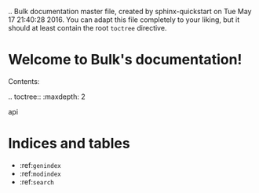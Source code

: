 .. Bulk documentation master file, created by
   sphinx-quickstart on Tue May 17 21:40:28 2016.
   You can adapt this file completely to your liking, but it should at least
   contain the root `toctree` directive.

Welcome to Bulk's documentation!
================================

Contents:

.. toctree::
   :maxdepth: 2

   api



Indices and tables
==================

* :ref:`genindex`
* :ref:`modindex`
* :ref:`search`


